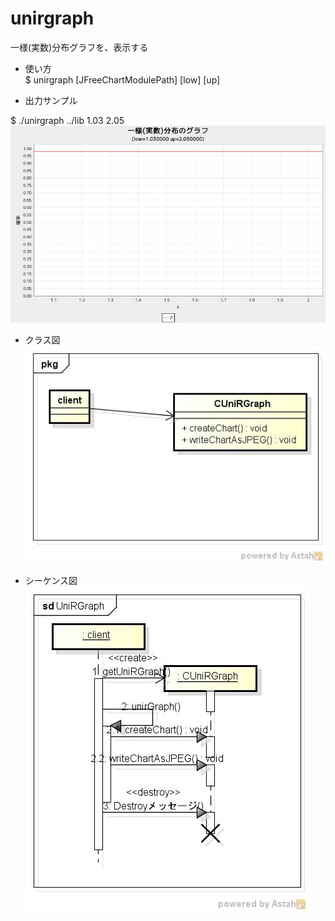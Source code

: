 unirgraph
=========
一様(実数)分布グラフを、表示する

* 使い方  
$ unirgraph [JFreeChartModulePath] [low] [up]

* 出力サンプル  

$ ./unirgraph ../lib 	1.03 2.05  
![unirgraph](images/unirGraph.jpg)

* クラス図  
![unirgraph](images/pkgUniRGraph.jpg)

* シーケンス図  
![unirgraph](images/sdUniRGraph.jpg)
